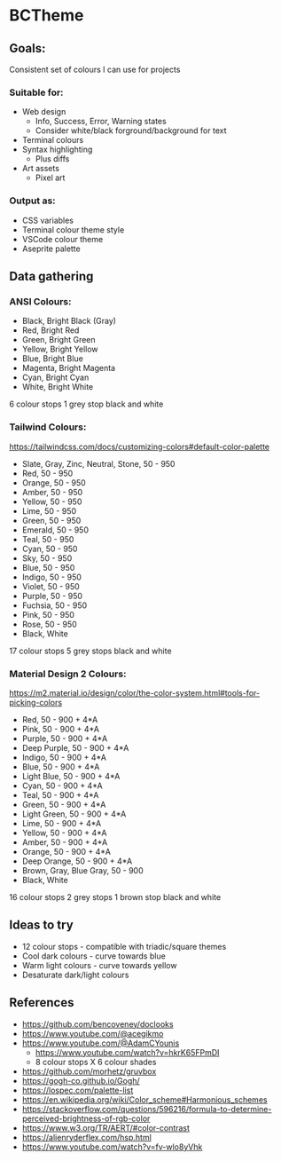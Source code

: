 # BCTheme

## Goals:

Consistent set of colours I can use for projects

### Suitable for:

- Web design
  - Info, Success, Error, Warning states
  - Consider white/black forground/background for text
- Terminal colours
- Syntax highlighting
  - Plus diffs
- Art assets
  - Pixel art

### Output as:

- CSS variables
- Terminal colour theme style
- VSCode colour theme
- Aseprite palette

## Data gathering

### ANSI Colours:

- Black, Bright Black (Gray)
- Red, Bright Red
- Green, Bright Green
- Yellow, Bright Yellow
- Blue, Bright Blue
- Magenta, Bright Magenta
- Cyan, Bright Cyan
- White, Bright White

6 colour stops
1 grey stop
black and white

### Tailwind Colours:

https://tailwindcss.com/docs/customizing-colors#default-color-palette

- Slate, Gray, Zinc, Neutral, Stone, 50 - 950
- Red, 50 - 950
- Orange, 50 - 950
- Amber, 50 - 950
- Yellow, 50 - 950
- Lime, 50 - 950
- Green, 50 - 950
- Emerald, 50 - 950
- Teal, 50 - 950
- Cyan, 50 - 950
- Sky, 50 - 950
- Blue, 50 - 950
- Indigo, 50 - 950
- Violet, 50 - 950
- Purple, 50 - 950
- Fuchsia, 50 - 950
- Pink, 50 - 950
- Rose, 50 - 950
- Black, White

17 colour stops
5 grey stops
black and white

### Material Design 2 Colours:

https://m2.material.io/design/color/the-color-system.html#tools-for-picking-colors

- Red, 50 - 900 + 4\*A
- Pink, 50 - 900 + 4\*A
- Purple, 50 - 900 + 4\*A
- Deep Purple, 50 - 900 + 4\*A
- Indigo, 50 - 900 + 4\*A
- Blue, 50 - 900 + 4\*A
- Light Blue, 50 - 900 + 4\*A
- Cyan, 50 - 900 + 4\*A
- Teal, 50 - 900 + 4\*A
- Green, 50 - 900 + 4\*A
- Light Green, 50 - 900 + 4\*A
- Lime, 50 - 900 + 4\*A
- Yellow, 50 - 900 + 4\*A
- Amber, 50 - 900 + 4\*A
- Orange, 50 - 900 + 4\*A
- Deep Orange, 50 - 900 + 4\*A
- Brown, Gray, Blue Gray, 50 - 900
- Black, White

16 colour stops
2 grey stops
1 brown stop
black and white

## Ideas to try

- 12 colour stops - compatible with triadic/square themes
- Cool dark colours - curve towards blue
- Warm light colours - curve towards yellow
- Desaturate dark/light colours

## References

- https://github.com/bencoveney/doclooks
- https://www.youtube.com/@acegikmo
- https://www.youtube.com/@AdamCYounis
  - https://www.youtube.com/watch?v=hkrK65FPmDI
  - 8 colour stops X 6 colour shades
- https://github.com/morhetz/gruvbox
- https://gogh-co.github.io/Gogh/
- https://lospec.com/palette-list
- https://en.wikipedia.org/wiki/Color_scheme#Harmonious_schemes
- https://stackoverflow.com/questions/596216/formula-to-determine-perceived-brightness-of-rgb-color
- https://www.w3.org/TR/AERT/#color-contrast
- https://alienryderflex.com/hsp.html
- https://www.youtube.com/watch?v=fv-wlo8yVhk
